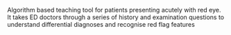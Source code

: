 Algorithm based teaching tool for patients presenting acutely with red eye.
It takes ED doctors through a series of history and examination questions to understand differential diagnoses and recognise red flag features
